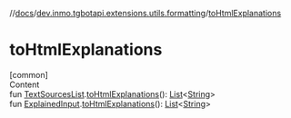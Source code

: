 //[docs](../../index.md)/[dev.inmo.tgbotapi.extensions.utils.formatting](index.md)/[toHtmlExplanations](to-html-explanations.md)



# toHtmlExplanations  
[common]  
Content  
fun [TextSourcesList](../dev.inmo.tgbotapi.CommonAbstracts/index.md#%5Bdev.inmo.tgbotapi.CommonAbstracts%2FTextSourcesList%2F%2F%2FPointingToDeclaration%2F%5D%2FClasslikes%2F625018081).[toHtmlExplanations](to-html-explanations.md)(): [List](https://kotlinlang.org/api/latest/jvm/stdlib/kotlin.collections/-list/index.html)<[String](https://kotlinlang.org/api/latest/jvm/stdlib/kotlin/-string/index.html)>  
fun [ExplainedInput](../dev.inmo.tgbotapi.CommonAbstracts/-explained-input/index.md).[toHtmlExplanations](to-html-explanations.md)(): [List](https://kotlinlang.org/api/latest/jvm/stdlib/kotlin.collections/-list/index.html)<[String](https://kotlinlang.org/api/latest/jvm/stdlib/kotlin/-string/index.html)>  



